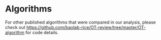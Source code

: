# Algorithms
For other published algorithms that were compared in our analysis, please check out https://github.com/baolab-rice/OT-review/tree/master/OT-algorithm for code details.
